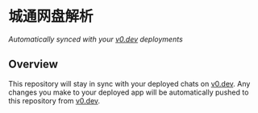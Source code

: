 # 城通网盘解析

*Automatically synced with your [v0.dev](https://v0.dev) deployments*

## Overview

This repository will stay in sync with your deployed chats on [v0.dev](https://v0.dev).
Any changes you make to your deployed app will be automatically pushed to this repository from [v0.dev](https://v0.dev).
